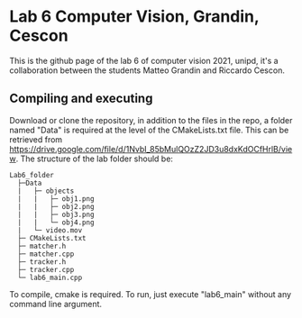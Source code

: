 # Lab 6 Computer Vision, Grandin, Cescon
This is the github page of the lab 6 of computer vision 2021, unipd, it's a collaboration between the students Matteo Grandin and Riccardo Cescon.

## Compiling and executing
Download or clone the repository, in addition to the files in the repo, a folder named "Data" is required at the level of the CMakeLists.txt file. This can be retrieved from https://drive.google.com/file/d/1NvbI_85bMulQOzZ2JD3u8dxKdOCfHrlB/view. 
The structure of the lab folder should be:
```
Lab6_folder
  ├─Data
  |   ├─ objects
  |   |   ├─ obj1.png
  |   |   ├─ obj2.png
  |   |   ├─ obj3.png
  |   |   └─ obj4.png
  |   └─ video.mov    
  ├─ CMakeLists.txt
  ├─ matcher.h
  ├─ matcher.cpp
  ├─ tracker.h
  ├─ tracker.cpp
  └─ lab6_main.cpp
```
To compile, cmake is required.
To run, just execute "lab6_main" without any command line argument.

